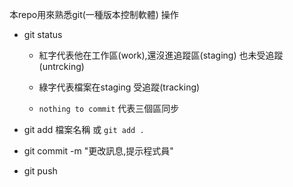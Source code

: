 本repo用來熟悉git(一種版本控制軟體) 操作

- git status

  - 紅字代表他在工作區(work),還沒進追蹤區(staging) 也未受追蹤(untrcking)

  - 綠字代表檔案在staging 受追蹤(tracking)

  - `nothing to commit` 代表三個區同步

- git add 檔案名稱 或 `git add .`

- git commit -m "更改訊息,提示程式員"

- git push

